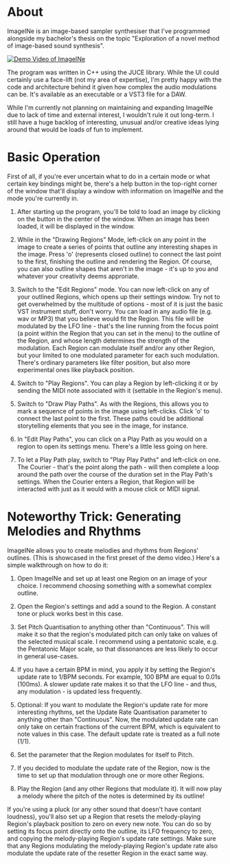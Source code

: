 # About

ImageINe is an image-based sampler synthesiser that I've programmed alongside my bachelor's thesis on the topic "Exploration of a novel method of image-based sound synthesis".

[![Demo Video of ImageINe](https://img.youtube.com/vi/ux3Emu2UIlw/hqdefault.jpg)](https://www.youtube.com/embed/ux3Emu2UIlw)

The program was written in C++ using the JUCE library. While the UI could certainly use a face-lift (not my area of expertise), I'm pretty happy with the code and architecture behind it given how complex the audio modulations can be. It's available as an executable or a VST3 file for a DAW.

While I'm currently not planning on maintaining and expanding ImageINe due to lack of time and external interest, I wouldn't rule it out long-term. I still have a huge backlog of interesting, unusual and/or creative ideas lying around that would be loads of fun to implement.


# Basic Operation

First of all, if you're ever uncertain what to do in a certain mode or what certain key bindings might be, there's a help button in the top-right corner of the window that'll display a window with information on ImageINe and the mode you're currently in.

1) After starting up the program, you'll be told to load an image by clicking on the button in the center of the window. When an image has been loaded, it will be displayed in the window.

2) While in the "Drawing Regions" Mode, left-click on any point in the image to create a series of points that outline any interesting shapes in the image. Press 'o' (represents closed outline) to connect the last point to the first, finishing the outline and rendering the Region. Of course, you can also outline shapes that aren't in the image - it's up to you and whatever your creativity deems approriate.

3) Switch to the "Edit Regions" mode. You can now left-click on any of your outlined Regions, which opens up their settings window. Try not to get overwhelmed by the multitude of options - most of it is just the basic VST instrument stuff, don't worry. You can load in any audio file (e.g. wav or MP3) that you believe would fit the Region. This file will be modulated by the LFO line - that's the line running from the focus point (a point within the Region that you can set in the menu) to the outline of the Region, and whose length determines the strength of the modulation. Each Region can modulate itself and/or any other Region, but your limited to one modulated parameter for each such modulation. There's ordinary parameters like filter position, but also more experimental ones like playback position.

4) Switch to "Play Regions". You can play a Region by left-clicking it or by sending the MIDI note associated with it (settable in the Region's menu).

5) Switch to "Draw Play Paths". As with the Regions, this allows you to mark a sequence of points in the image using left-clicks. Click 'o' to connect the last point to the first. These paths could be additional storytelling elements that you see in the image, for instance.

6) In "Edit Play Paths", you can click on a Play Path as you would on a region to open its settings menu. There's a little less going on here.

7) To let a Play Path play, switch to "Play Play Paths" and left-click on one. The Courier - that's the point along the path - will then complete a loop around the path over the course of the duration set in the Play Path's settings. When the Courier enters a Region, that Region will be interacted with just as it would with a mouse click or MIDI signal.


# Noteworthy Trick: Generating Melodies and Rhythms

ImageINe allows you to create melodies and rhythms from Regions' outlines. (This is showcased in the first preset of the demo video.) Here's a simple walkthrough on how to do it:

1) Open ImageINe and set up at least one Region on an image of your choice. I recommend choosing something with a somewhat complex outline.

2) Open the Region's settings and add a sound to the Region. A constant tone or pluck works best in this case.

3) Set Pitch Quantisation to anything other than "Continuous". This will make it so that the region's modulated pitch can only take on values of the selected musical scale. I recommend using a pentatonic scale, e.g. the Pentatonic Major scale, so that dissonances are less likely to occur in general use-cases.

4) If you have a certain BPM in mind, you apply it by setting the Region's update rate to 1/BPM seconds. For example, 100 BPM are equal to 0.01s (100ms). A slower update rate makes it so that the LFO line - and thus, any modulation - is updated less frequently.

5) Optional: If you want to modulate the Region's update rate for more interesting rhythms, set the Update Rate Quantisation parameter to anything other than "Continuous". Now, the modulated update rate can only take on certain fractions of the current BPM, which is equivalent to note values in this case. The default update rate is treated as a full note (1/1).

6) Set the parameter that the Region modulates for itself to Pitch.

7) If you decided to modulate the update rate of the Region, now is the time to set up that modulation through one or more other Regions.

8) Play the Region (and any other Regions that modulate it). It will now play a melody where the pitch of the notes is determined by its outline!

If you're using a pluck (or any other sound that doesn't have contant loudness), you'll also set up a Region that resets the melody-playing Region's playback position to zero on every new note. You can do so by setting its focus point directly onto the outline, its LFO frequency to zero, and copying the melody-playing Region's update rate settings. Make sure that any Regions modulating the melody-playing Region's update rate also modulate the update rate of the resetter Region in the exact same way.